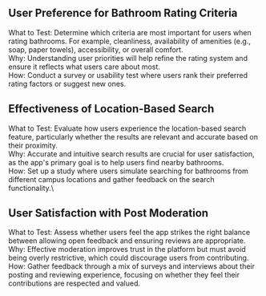 ## User Preference for Bathroom Rating Criteria

What to Test: Determine which criteria are most important for users when rating bathrooms. For example, cleanliness, availability of amenities (e.g., soap, paper towels), accessibility, or overall comfort.\
Why: Understanding user priorities will help refine the rating system and ensure it reflects what users care about most.\
How: Conduct a survey or usability test where users rank their preferred rating factors or suggest new ones.
## Effectiveness of Location-Based Search

What to Test: Evaluate how users experience the location-based search feature, particularly whether the results are relevant and accurate based on their proximity.\
Why: Accurate and intuitive search results are crucial for user satisfaction, as the app's primary goal is to help users find nearby bathrooms.\
How: Set up a study where users simulate searching for bathrooms from different campus locations and gather feedback on the search functionality.\
## User Satisfaction with Post Moderation

What to Test: Assess whether users feel the app strikes the right balance between allowing open feedback and ensuring reviews are appropriate.\
Why: Effective moderation improves trust in the platform but must avoid being overly restrictive, which could discourage users from contributing.\
How: Gather feedback through a mix of surveys and interviews about their posting and reviewing experience, focusing on whether they feel their contributions are respected and valued.
